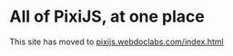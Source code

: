 # All of PixiJS, at one place

This site has moved to [pixijs.webdoclabs.com/index.html](pixijs.webdoclabs.com/index.html)
